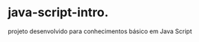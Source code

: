 # java-script-intro.    
 
projeto desenvolvido para conhecimentos básico em Java Script

<h1>  </h1> 
